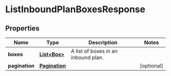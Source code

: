 # ListInboundPlanBoxesResponse

## Properties
Name | Type | Description | Notes
------------ | ------------- | ------------- | -------------
**boxes** | [**List&lt;Box&gt;**](Box.md) | A list of boxes in an inbound plan. | 
**pagination** | [**Pagination**](Pagination.md) |  |  [optional]
